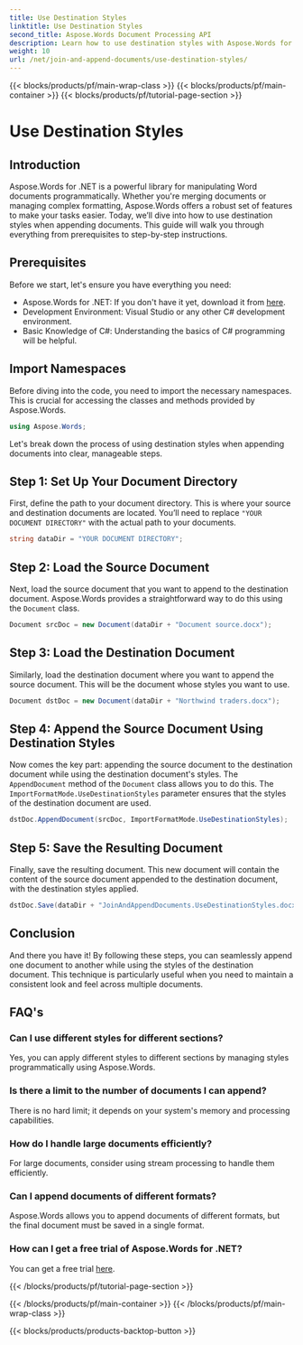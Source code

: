 ```yaml
---
title: Use Destination Styles
linktitle: Use Destination Styles
second_title: Aspose.Words Document Processing API
description: Learn how to use destination styles with Aspose.Words for .NET to append documents seamlessly while maintaining consistent formatting.
weight: 10
url: /net/join-and-append-documents/use-destination-styles/
---
```


{{< blocks/products/pf/main-wrap-class >}}
{{< blocks/products/pf/main-container >}}
{{< blocks/products/pf/tutorial-page-section >}}

# Use Destination Styles

## Introduction

Aspose.Words for .NET is a powerful library for manipulating Word documents programmatically. Whether you're merging documents or managing complex formatting, Aspose.Words offers a robust set of features to make your tasks easier. Today, we’ll dive into how to use destination styles when appending documents. This guide will walk you through everything from prerequisites to step-by-step instructions.

## Prerequisites

Before we start, let's ensure you have everything you need:

- Aspose.Words for .NET: If you don't have it yet, download it from [here](https://releases.aspose.com/words/net/).
- Development Environment: Visual Studio or any other C# development environment.
- Basic Knowledge of C#: Understanding the basics of C# programming will be helpful.

## Import Namespaces

Before diving into the code, you need to import the necessary namespaces. This is crucial for accessing the classes and methods provided by Aspose.Words.

```csharp
using Aspose.Words;
```

Let's break down the process of using destination styles when appending documents into clear, manageable steps.

## Step 1: Set Up Your Document Directory

First, define the path to your document directory. This is where your source and destination documents are located. You’ll need to replace `"YOUR DOCUMENT DIRECTORY"` with the actual path to your documents.

```csharp
string dataDir = "YOUR DOCUMENT DIRECTORY";
```

## Step 2: Load the Source Document

Next, load the source document that you want to append to the destination document. Aspose.Words provides a straightforward way to do this using the `Document` class.

```csharp
Document srcDoc = new Document(dataDir + "Document source.docx");
```

## Step 3: Load the Destination Document

Similarly, load the destination document where you want to append the source document. This will be the document whose styles you want to use.

```csharp
Document dstDoc = new Document(dataDir + "Northwind traders.docx");
```

## Step 4: Append the Source Document Using Destination Styles

Now comes the key part: appending the source document to the destination document while using the destination document's styles. The `AppendDocument` method of the `Document` class allows you to do this. The `ImportFormatMode.UseDestinationStyles` parameter ensures that the styles of the destination document are used.

```csharp
dstDoc.AppendDocument(srcDoc, ImportFormatMode.UseDestinationStyles);
```

## Step 5: Save the Resulting Document

Finally, save the resulting document. This new document will contain the content of the source document appended to the destination document, with the destination styles applied.

```csharp
dstDoc.Save(dataDir + "JoinAndAppendDocuments.UseDestinationStyles.docx");
```

## Conclusion

And there you have it! By following these steps, you can seamlessly append one document to another while using the styles of the destination document. This technique is particularly useful when you need to maintain a consistent look and feel across multiple documents.

## FAQ's

### Can I use different styles for different sections?
Yes, you can apply different styles to different sections by managing styles programmatically using Aspose.Words.

### Is there a limit to the number of documents I can append?
There is no hard limit; it depends on your system's memory and processing capabilities.

### How do I handle large documents efficiently?
For large documents, consider using stream processing to handle them efficiently.

### Can I append documents of different formats?
Aspose.Words allows you to append documents of different formats, but the final document must be saved in a single format.

### How can I get a free trial of Aspose.Words for .NET?
You can get a free trial [here](https://releases.aspose.com/).

{{< /blocks/products/pf/tutorial-page-section >}}

{{< /blocks/products/pf/main-container >}}
{{< /blocks/products/pf/main-wrap-class >}}

{{< blocks/products/products-backtop-button >}}
